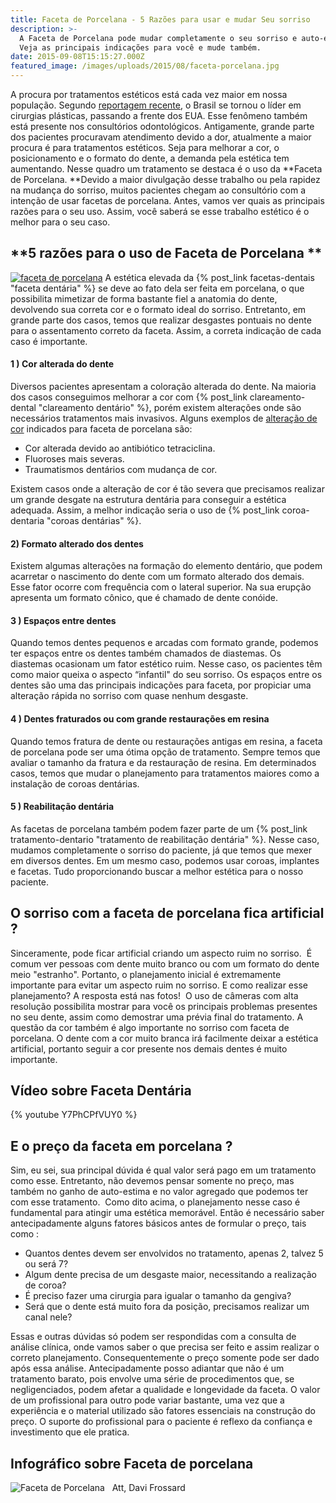 ```yaml
---
title: Faceta de Porcelana - 5 Razões para usar e mudar Seu sorriso
description: >-
  A Faceta de Porcelana pode mudar completamente o seu sorriso e auto-estima.
  Veja as principais indicações para você e mude também.
date: 2015-09-08T15:15:27.000Z
featured_image: /images/uploads/2015/08/faceta-porcelana.jpg
---
```


A procura por tratamentos estéticos está cada vez maior em nossa população. Segundo [reportagem recente](http://g1.globo.com/bemestar/noticia/2014/07/brasil-se-torna-pela-primeira-vez-lider-em-cirurgias-plasticas-diz-organizacao.html), o Brasil se tornou o líder em cirurgias plásticas, passando a frente dos EUA. Esse fenômeno também está presente nos consultórios odontológicos. Antigamente, grande parte dos pacientes procuravam atendimento devido a dor, atualmente a maior procura é para tratamentos estéticos. Seja para melhorar a cor, o posicionamento e o formato do dente, a demanda pela estética tem aumentando. Nesse quadro um tratamento se destaca é o uso da **Faceta de Porcelana. **Devido a maior divulgação desse trabalho ou pela rapidez na mudança do sorriso, muitos pacientes chegam ao consultório com a intenção de usar facetas de porcelana. Antes, vamos ver quais as principais razões para o seu uso. Assim, você saberá se esse trabalho estético é o melhor para o seu caso.

**5 razões para o uso de Faceta de Porcelana **
-----------------------------------------------

[![faceta de porcelana](/images/uploads/2015/08/faceta-de-porcelana.jpg)](/images/uploads/2015/08/faceta-de-porcelana.jpg) A estética elevada da {% post_link facetas-dentais "faceta dentária" %} se deve ao fato dela ser feita em porcelana, o que possibilita mimetizar de forma bastante fiel a anatomia do dente, devolvendo sua correta cor e o formato ideal do sorriso. Entretanto, em grande parte dos casos, temos que realizar desgastes pontuais no dente para o assentamento correto da faceta. Assim, a correta indicação de cada caso é importante.

#### **1 ) Cor alterada do dente**

Diversos pacientes apresentam a coloração alterada do dente. Na maioria dos casos conseguimos melhorar a cor com {% post_link clareamento-dental "clareamento dentário" %}, porém existem alterações onde são necessários tratamentos mais invasivos. Alguns exemplos de [alteração de cor](/mancha-nos-dentes/) indicados para faceta de porcelana são:

*   Cor alterada devido ao antibiótico tetraciclina.
*   Fluoroses mais severas.
*   Traumatismos dentários com mudança de cor.

Existem casos onde a alteração de cor é tão severa que precisamos realizar um grande desgate na estrutura dentária para conseguir a estética adequada. Assim, a melhor indicação seria o uso de {% post_link coroa-dentaria "coroas dentárias" %}.

#### **2) Formato alterado dos dentes**

Existem algumas alterações na formação do elemento dentário, que podem acarretar o nascimento do dente com um formato alterado dos demais. Esse fator ocorre com frequência com o lateral superior. Na sua erupção apresenta um formato cônico, que é chamado de dente conóide.

#### **3 ) Espaços entre dentes**

Quando temos dentes pequenos e arcadas com formato grande, podemos ter espaços entre os dentes também chamados de diastemas. Os diastemas ocasionam um fator estético ruim. Nesse caso, os pacientes têm como maior queixa o aspecto “infantil" do seu sorriso. Os espaços entre os dentes são uma das principais indicações para faceta, por propiciar uma alteração rápida no sorriso com quase nenhum desgaste.

#### **4 ) Dentes fraturados ou com grande restaurações em resina**

Quando temos fratura de dente ou restaurações antigas em resina, a faceta de porcelana pode ser uma ótima opção de tratamento. Sempre temos que avaliar o tamanho da fratura e da restauração de resina. Em determinados casos, temos que mudar o planejamento para tratamentos maiores como a instalação de coroas dentárias.

#### **5 ) Reabilitação dentária**

As facetas de porcelana também podem fazer parte de um {% post_link tratamento-dentario "tratamento de reabilitação dentária" %}. Nesse caso, mudamos completamente o sorriso do paciente, já que temos que mexer em diversos dentes. Em um mesmo caso, podemos usar coroas, implantes e facetas. Tudo proporcionando buscar a melhor estética para o nosso paciente.

O sorriso com a faceta de porcelana fica artificial ?
-----------------------------------------------------

Sinceramente, pode ficar artificial criando um aspecto ruim no sorriso.  É comum ver pessoas com dente muito branco ou com um formato do dente meio "estranho". Portanto, o planejamento inicial é extremamente importante para evitar um aspecto ruim no sorriso. E como realizar esse planejamento? A resposta está nas fotos!  O uso de câmeras com alta resolução possibilita mostrar para você os principais problemas presentes no seu dente, assim como demostrar uma prévia final do tratamento. A questão da cor também é algo importante no sorriso com faceta de porcelana. O dente com a cor muito branca irá facilmente deixar a estética artificial, portanto seguir a cor presente nos demais dentes é muito importante.

Vídeo sobre Faceta Dentária 
----------------------------
{% youtube Y7PhCPfVUY0 %}

**E o preço da faceta em porcelana ?**
--------------------------------------

Sim, eu sei, sua principal dúvida é qual valor será pago em um tratamento como esse. Entretanto, não devemos pensar somente no preço, mas também no ganho de auto-estima e no valor agregado que podemos ter com esse tratamento.  Como dito acima, o planejamento nesse caso é fundamental para atingir uma estética memorável. Então é necessário saber antecipadamente alguns fatores básicos antes de formular o preço, tais como :

*   Quantos dentes devem ser envolvidos no tratamento, apenas 2, talvez 5 ou será 7?
*   Algum dente precisa de um desgaste maior, necessitando a realização de coroa?
*   É preciso fazer uma cirurgia para igualar o tamanho da gengiva?
*   Será que o dente está muito fora da posição, precisamos realizar um canal nele?

Essas e outras dúvidas só podem ser respondidas com a consulta de análise clínica, onde vamos saber o que precisa ser feito e assim realizar o correto planejamento. Consequentemente o preço somente pode ser dado após essa análise. Antecipadamente posso adiantar que não é um tratamento barato, pois envolve uma série de procedimentos que, se negligenciados, podem afetar a qualidade e longevidade da faceta. O valor de um profissional para outro pode variar bastante, uma vez que a experiência e o material utilizado são fatores essenciais na construção do preço. O suporte do profissional para o paciente é reflexo da confiança e investimento que ele pratica.

Infográfico sobre Faceta de porcelana 
--------------------------------------

![Faceta de Porcelana](/images/uploads/2015/09/Faceta-de-porcelana.-1.jpeg)   Att, Davi Frossard
